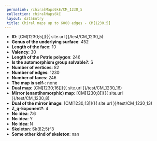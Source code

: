 ```yaml
--- 
 permalink: /chiralMaps6kE/CM_1230_5 
 collection: chiralMaps6kE
 layout: dataEntry
 title: Chiral maps up to 6000 edges - CM[1230;5]
---
```


- **ID**: [CM[1230;5]]({{ site.url }}/test/CM_1230_5)
- **Genus of the underlying surface**: 452
- **Length of the face**: 10
- **Valency**: 30
- **Length of the Petrie polygon**: 246
- **Is the automorphism group solvable?**: S
- **Number of vertices**: 82
- **Number of edges**: 1230
- **Number of faces**: 246
- **The map is self-**: none
- **Dual map**: [CM[1230;16]]({{ site.url }}/test/CM_1230_16)
- **Mirror (enantihomorphic) map**: [CM[1230;8]]({{ site.url }}/test/CM_1230_8)
- **Dual of the mirror image**: [CM[1230;13]]({{ site.url }}/test/CM_1230_13)
- **Z_q-Exponent?**: 4
- **No idea**:  7:6
- **No idea**: Y
- **No idea**: N
- **Skeleton**: Sk(82;5)^3
- **Some other kind of skeleton**: nan

